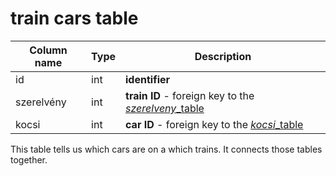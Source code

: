 # train cars table

Column name     | Type          | Description
------------    | ------------- | -------------
id              | int           | **identifier**
szerelvény      | int           | **train ID** - foreign key to the [*szerelveny*_table]()
kocsi           | int           | **car ID** - foreign key to the [*kocsi*_table]()

This table tells us which cars are on a which trains. It connects those tables together.